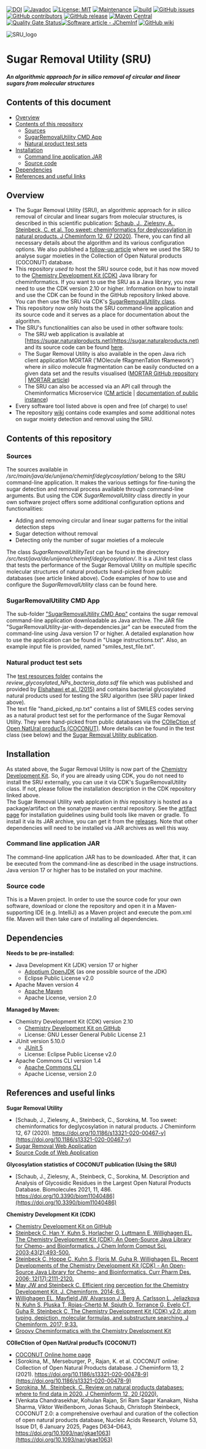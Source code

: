 [![DOI](https://zenodo.org/badge/246610380.svg)](https://zenodo.org/doi/10.5281/zenodo.7082113)
[![Javadoc](https://img.shields.io/badge/JavaDoc-Online-green)](https://jonasschaub.github.io/SugarRemoval/javadoc/latest/index.html)
[![License: MIT](https://img.shields.io/badge/License-MIT-yellow.svg)](https://opensource.org/licenses/MIT)
[![Maintenance](https://img.shields.io/badge/Maintained%3F-yes-blue.svg)](https://GitHub.com/JonasSchaub/SugarRemoval/graphs/commit-activity)
[![build](https://github.com/JonasSchaub/SugarRemoval/actions/workflows/maven.yml/badge.svg)](https://github.com/JonasSchaub/SugarRemoval/actions/workflows/maven.yml)
[![GitHub issues](https://img.shields.io/github/issues/JonasSchaub/SugarRemoval.svg)](https://GitHub.com/JonasSchaub/SugarRemoval/issues/)
[![GitHub contributors](https://img.shields.io/github/contributors/JonasSchaub/SugarRemoval.svg)](https://GitHub.com/JonasSchaub/SugarRemoval/graphs/contributors/)
[![GitHub release](https://img.shields.io/github/release/JonasSchaub/SugarRemoval.svg)](https://github.com/JonasSchaub/SugarRemoval/releases/)
[![Maven Central](https://maven-badges.herokuapp.com/maven-central/io.github.jonasschaub/sru/badge.svg)](https://maven-badges.herokuapp.com/maven-central/io.github.jonasschaub/sru)
[![Quality Gate Status](https://sonarcloud.io/api/project_badges/measure?project=JonasSchaub_SugarRemoval&metric=alert_status)](https://sonarcloud.io/summary/new_code?id=JonasSchaub_SugarRemoval)[![Software article - JChemInf](https://img.shields.io/badge/Software_article-JChemInf-blue)](https://doi.org/10.1186/s13321-020-00467-y)
[![GitHub wiki](https://img.shields.io/badge/Wiki-GitHub-green)](https://github.com/JonasSchaub/SugarRemoval/wiki)


![SRU_logo](./logo/SRU_logo.jpg)
# Sugar Removal Utility (SRU)
##### An algorithmic approach for <i>in silico</i> removal of circular and linear sugars from molecular structures

## Contents of this document
* [Overview](#Overview)
* [Contents of this repository](#Contents-of-this-repository)
  * [Sources](#Sources)
  * [SugarRemovalUtility CMD App](#SugarRemovalUtility-CMD-App)
  * [Natural product test sets](#Natural-product-test-sets)
* [Installation](#Installation)
  * [Command line application JAR](#Command-line-application-JAR)
  * [Source code](#Source-code)
* [Dependencies](#Dependencies)
* [References and useful links](#References-and-useful-links)

## Overview
* The Sugar Removal Utility (SRU), an algorithmic approach for <i>in silico</i> 
removal of circular and linear sugars from molecular structures, is described in this scientific publication: [Schaub, J., Zielesny, A., Steinbeck, 
C. et al. Too sweet: cheminformatics for deglycosylation in natural products. J Cheminform 12, 67 (2020)](https://doi.org/10.1186/s13321-020-00467-y). There, 
you can find all necessary details about the algorithm and its various configuration options. We also published a 
[follow-up article](https://doi.org/10.3390/biom11040486) where we used the SRU to analyse sugar moieties in the 
Collection of Open Natural products (COCONUT) database.
* This repository *used to* host the SRU source code, but it has now moved to the 
<a href="https://github.com/cdk/cdk">Chemistry Development Kit (CDK)</a> Java library for cheminformatics. If you want to 
use the SRU as a Java library, you now need to use the CDK version 2.10 or higher. Information on how to install and use
the CDK can be found in the GitHub repository linked above. You can then use the SRU via CDK's 
[SugarRemovalUtility class](https://github.com/cdk/cdk/blob/main/misc/extra/src/main/java/org/openscience/cdk/tools/SugarRemovalUtility.java).
* This repository now only hosts the SRU command-line application and its source code and it serves as a place for 
documentation about the algorithm.
* The SRU's functionalities can also be used in other software tools:
  * The SRU web application is available at [https://sugar.naturalproducts.net](https://sugar.naturalproducts.net) and its source code
    can be found [here](https://github.com/mSorok/SugarRemovalWeb).
  * The Sugar Removal Utility is also available in the open Java rich client application MORTAR ('MOlecule fRagmenTation 
  fRamework') where <i>in silico</i> molecule fragmentation can be easily conducted on a given data set and the results 
  visualised ([MORTAR GitHub repository](https://github.com/FelixBaensch/MORTAR) 
  | [MORTAR article](https://doi.org/10.1186/s13321-022-00674-9))
  * The SRU can also be accessed via an API call through the Cheminformatics Microservice 
  ([CM article](https://doi.org/10.1186/s13321-023-00762-4) | 
  [documentation of public instance](https://api.naturalproducts.net/latest/docs#/tools))
* Every software tool listed above is open and free (of charge) to use!
* The repository [wiki](https://github.com/JonasSchaub/SugarRemoval/wiki) contains code examples and some additional notes on sugar 
moiety detection and removal using the SRU.

## Contents of this repository
### Sources
The sources available in <i>/src/main/java/de/unijena/cheminf/deglycosylation/</i> belong to the SRU command-line
application. It makes the various settings for fine-tuning the sugar detection and removal process available through
command-line arguments. But using the CDK <i>SugarRemovalUtility</i> class directly in your own software project offers some
additional configuration options and functionalities:
* Adding and removing circular and linear sugar patterns for the initial detection steps
* Sugar detection without removal
* Detecting only the number of sugar moieties of a molecule

The class <i>SugarRemovalUtilityTest</i> can be found in the directory
<i>/src/test/java/de/unijena/cheminf/deglycosylation/</i>. It is a JUnit test class that tests the performance of the
Sugar Removal Utility on multiple specific molecular structures of natural products hand-picked from public databases
(see article linked above). Code examples of how to use and configure the <i>SugarRemovalUtility</i> class can be found here.

### SugarRemovalUtility CMD App
The sub-folder ["SugarRemovalUtility CMD App"](https://github.com/JonasSchaub/SugarRemoval/tree/main/SugarRemovalUtility%20CMD%20App) 
contains the sugar removal command-line application downloadable as 
Java archive. The JAR file "SugarRemovalUtility-jar-with-dependencies.jar" can be executed
from the command-line using Java version 17 or higher. A detailed explanation how to use the application can be found in
"Usage instructions.txt". Also, an example input file is provided, named "smiles_test_file.txt".

### Natural product test sets
The [test resources folder](https://github.com/JonasSchaub/SugarRemoval/blob/main/src/test/resources/) contains the
<i>review_glycosylated_NPs_bacteria_data.sdf</i> file which was published and provided by 
[Elshahawi et al. (2015)](https://doi.org/10.1039/C4CS00426D) and contains bacterial glycosylated natural products used
for testing the SRU algorithm (see SRU paper linked above).
<br>The text file "hand_picked_np.txt" contains a list of SMILES codes serving as a natural product test set for the 
performance of the Sugar Removal Utility. They were hand-picked from public databases via the 
[COlleCtion of Open NatUral producTs (COCONUT)](https://coconut.naturalproducts.net). More details can be found in the 
test class (see below) and the [Sugar Removal Utility publication](https://doi.org/10.1186/s13321-020-00467-y).

## Installation
As stated above, the Sugar Removal Utility is now part of the 
<a href="https://github.com/cdk/cdk">Chemistry Development Kit</a>. So, if you are already using CDK, you do not need to 
install the SRU externally, you can use it via CDK's SugarRemovalUtility class. If not, please follow the installation
description in the CDK repository linked above.
<br>
The Sugar Removal Utility web applcation in *this* repository is hosted as a package/artifact on the sonatype maven 
central repository. See the [artifact page](https://central.sonatype.com/artifact/io.github.jonasschaub/sru/) for installation guidelines using build tools like maven or gradle.
To install it via its JAR archive, you can get it from the [releases](https://github.com/JonasSchaub/SugarRemoval/releases). 
Note that other dependencies will need to be installed via JAR archives as well this way.

### Command line application JAR 
The command-line application JAR has to be downloaded. After that, it can be executed from the command-line
as described in the usage instructions. Java version 17 or higher has to be installed on your machine.

### Source code
This is a Maven project. In order to use the source code for your own software, download or clone the repository and 
open it in a Maven-supporting IDE (e.g. IntelliJ) as a Maven project and execute the pom.xml file. Maven will then take
care of installing all dependencies.

## Dependencies
**Needs to be pre-installed:**
* Java Development Kit (JDK) version 17 or higher
  * [Adoptium OpenJDK](https://adoptium.net) (as one possible source of the JDK)
  * Eclipse Public License v2.0
* Apache Maven version 4
  * [Apache Maven](https://maven.apache.org/download.cgi#alpha-4-x-release)
  * Apache License, version 2.0

**Managed by Maven:**
* Chemistry Development Kit (CDK) version 2.10
  * [Chemistry Development Kit on GitHub](https://cdk.github.io/)
  * License: GNU Lesser General Public License 2.1
* JUnit version 5.10.0
  * [JUnit 5](https://junit.org/junit5/)
  * License: Eclipse Public License v2.0
* Apache Commons CLI version 1.4
    * [Apache Commons CLI](https://commons.apache.org/proper/commons-cli/)
    * Apache License, version 2.0

## References and useful links
**Sugar Removal Utility**
* [Schaub, J., Zielesny, A., Steinbeck, C., Sorokina, M. Too sweet: cheminformatics for deglycosylation in natural products. J Cheminform 12, 67 (2020). https://doi.org/10.1186/s13321-020-00467-y](https://doi.org/10.1186/s13321-020-00467-y)
* [Sugar Removal Web Application](https://sugar.naturalproducts.net)
* [Source Code of Web Application](https://github.com/mSorok/SugarRemovalWeb)

**Glycosylation statistics of COCONUT publication (Using the SRU)**
* [Schaub, J., Zielesny, A., Steinbeck, C., Sorokina, M. Description and Analysis of Glycosidic Residues in the Largest Open Natural Products Database. Biomolecules 2021, 11, 486. https://doi.org/10.3390/biom11040486](https://doi.org/10.3390/biom11040486)

**Chemistry Development Kit (CDK)**
* [Chemistry Development Kit on GitHub](https://cdk.github.io/)
* [Steinbeck C, Han Y, Kuhn S, Horlacher O, Luttmann E, Willighagen EL. The Chemistry Development Kit (CDK): An Open-Source Java Library for Chemo- and Bioinformatics. J Chem Inform Comput Sci. 2003;43(2):493-500.](https://dx.doi.org/10.1021%2Fci025584y)
* [Steinbeck C, Hoppe C, Kuhn S, Floris M, Guha R, Willighagen EL. Recent Developments of the Chemistry Development Kit (CDK) - An Open-Source Java Library for Chemo- and Bioinformatics. Curr Pharm Des. 2006; 12(17):2111-2120.](https://doi.org/10.2174/138161206777585274)
* [May JW and Steinbeck C. Efficient ring perception for the Chemistry Development Kit. J. Cheminform. 2014; 6:3.](https://dx.doi.org/10.1186%2F1758-2946-6-3)
* [Willighagen EL, Mayfield JW, Alvarsson J, Berg A, Carlsson L, Jeliazkova N, Kuhn S, Pluska T, Rojas-Chertó M, Spjuth O, Torrance G, Evelo CT, Guha R, Steinbeck C, The Chemistry Development Kit (CDK) v2.0: atom typing, depiction, molecular formulas, and substructure searching. J Cheminform. 2017; 9:33.](https://doi.org/10.1186/s13321-017-0220-4)
* [Groovy Cheminformatics with the Chemistry Development Kit](https://github.com/egonw/cdkbook)

**COlleCtion of Open NatUral producTs (COCONUT)**
* [COCONUT Online home page](https://coconut.naturalproducts.net)
* [Sorokina, M., Merseburger, P., Rajan, K. et al. COCONUT online: Collection of Open Natural Products database. J Cheminform 13, 2 (2021). https://doi.org/10.1186/s13321-020-00478-9](https://doi.org/10.1186/s13321-020-00478-9)
* [Sorokina, M., Steinbeck, C. Review on natural products databases: where to find data in 2020. J Cheminform 12, 20 (2020).](https://doi.org/10.1186/s13321-020-00424-9)
* [Venkata Chandrasekhar, Kohulan Rajan, Sri Ram Sagar Kanakam, Nisha Sharma, Viktor Weißenborn, Jonas Schaub, Christoph Steinbeck, COCONUT 2.0: a comprehensive overhaul and curation of the collection of open natural products database, Nucleic Acids Research, Volume 53, Issue D1, 6 January 2025, Pages D634–D643, https://doi.org/10.1093/nar/gkae1063](https://doi.org/10.1093/nar/gkae1063)
